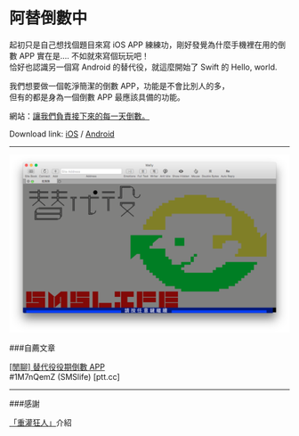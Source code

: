 # 阿替倒數中

起初只是自己想找個題目來寫 iOS APP 練練功，剛好發覺為什麼手機裡在用的倒數 APP 實在是.... 不如就來寫個玩玩吧！  
恰好也認識另一個寫 Android 的替代役，就這麼開始了 Swift 的 Hello, world.

我們想要做一個乾淨簡潔的倒數 APP，功能是不會比別人的多，  
但有的都是身為一個倒數 APP 最應該具備的功能。

網站：[讓我們負責接下來的每一天倒數。](http://smscount.lol)


Download link: [iOS](https://itunes.apple.com/us/app/a-ti-dao-shu-zhong/id1032930906?l=zh&ls=1&mt=8) / [Android](https://play.google.com/store/apps/details?id=tpentrepreneur.app.smscount)

----

![SMSlife](sms-board.png)

###自薦文章

[\[閒聊\] 替代役役期倒數 APP](https://www.ptt.cc/bbs/SMSlife/M.1444877992.A.C23.html)  
\#1M7nQemZ (SMSlife) [ptt.cc]

----

###感謝

[「重灌狂人」](https://briian.com/32802/smscount.html)介紹

